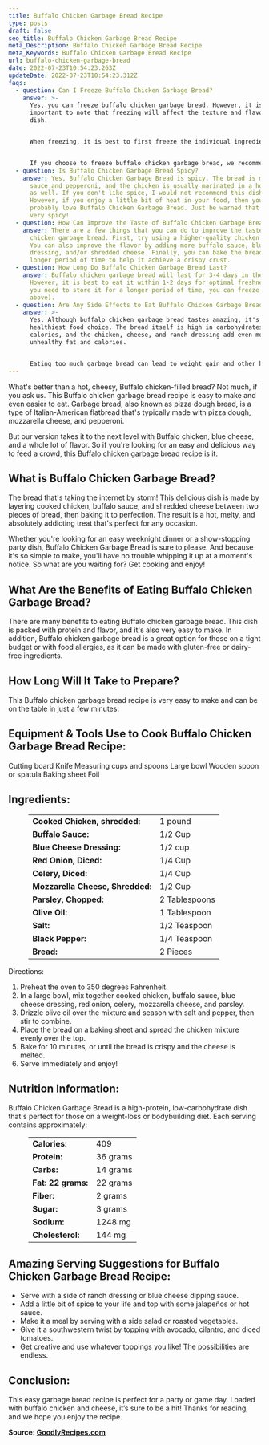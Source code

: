 ```yaml
---
title: Buffalo Chicken Garbage Bread Recipe
type: posts
draft: false
seo_title: Buffalo Chicken Garbage Bread Recipe
meta_Description: Buffalo Chicken Garbage Bread Recipe
meta_Keywords: Buffalo Chicken Garbage Bread Recipe
url: buffalo-chicken-garbage-bread
date: 2022-07-23T10:54:23.263Z
updateDate: 2022-07-23T10:54:23.312Z
faqs:
  - question: Can I Freeze Buffalo Chicken Garbage Bread?
    answer: >-
      Yes, you can freeze buffalo chicken garbage bread. However, it is
      important to note that freezing will affect the texture and flavor of the
      dish.


      When freezing, it is best to first freeze the individual ingredients separately. Once they are frozen, you can then combine them in a freezer-safe container or bag. Be sure to label the dish with the date so that you can keep track of how long it has been in the freezer.


      If you choose to freeze buffalo chicken garbage bread, we recommend heating it up in an oven or microwave before eating. This will help to restore some of its original flavor and texture. Enjoy!
  - question: Is Buffalo Chicken Garbage Bread Spicy?
    answer: Yes, Buffalo Chicken Garbage Bread is spicy. The bread is made with hot
      sauce and pepperoni, and the chicken is usually marinated in a hot sauce
      as well. If you don't like spice, I would not recommend this dish.
      However, if you enjoy a little bit of heat in your food, then you'll
      probably love Buffalo Chicken Garbage Bread. Just be warned that it is
      very spicy!
  - question: How Can Improve the Taste of Buffalo Chicken Garbage Bread?
    answer: There are a few things that you can do to improve the taste of Buffalo
      chicken garbage bread. First, try using a higher-quality chicken salad.
      You can also improve the flavor by adding more buffalo sauce, blue cheese
      dressing, and/or shredded cheese. Finally, you can bake the bread for a
      longer period of time to help it achieve a crispy crust.
  - question: How Long Do Buffalo Chicken Garbage Bread Last?
    answer: Buffalo chicken garbage bread will last for 3-4 days in the fridge.
      However, it is best to eat it within 1-2 days for optimal freshness. If
      you need to store it for a longer period of time, you can freeze it (see
      above).
  - question: Are Any Side Effects to Eat Buffalo Chicken Garbage Bread?
    answer: >-
      Yes. Although buffalo chicken garbage bread tastes amazing, it's not the
      healthiest food choice. The bread itself is high in carbohydrates and
      calories, and the chicken, cheese, and ranch dressing add even more
      unhealthy fat and calories.


      Eating too much garbage bread can lead to weight gain and other health problems like heart disease and diabetes. So if you're looking for a delicious but unhealthy snack, buffalo chicken garbage bread is definitely the way to go. But be careful not to overindulge!
---
```

What's better than a hot, cheesy, Buffalo chicken-filled bread? Not much, if you ask us. This Buffalo chicken garbage bread recipe is easy to make and even easier to eat. Garbage bread, also known as pizza dough bread, is a type of Italian-American flatbread that's typically made with pizza dough, mozzarella cheese, and pepperoni. 

But our version takes it to the next level with Buffalo chicken, blue cheese, and a whole lot of flavor. So if you're looking for an easy and delicious way to feed a crowd, this Buffalo chicken garbage bread recipe is it.

## **What is Buffalo Chicken Garbage Bread?**

The bread that's taking the internet by storm! This delicious dish is made by layering cooked chicken, buffalo sauce, and shredded cheese between two pieces of bread, then baking it to perfection. The result is a hot, melty, and absolutely addicting treat that's perfect for any occasion.

Whether you're looking for an easy weeknight dinner or a show-stopping party dish, Buffalo Chicken Garbage Bread is sure to please. And because it's so simple to make, you'll have no trouble whipping it up at a moment's notice. So what are you waiting for? Get cooking and enjoy!

## **What Are the Benefits of Eating Buffalo Chicken Garbage Bread?**

There are many benefits to eating Buffalo chicken garbage bread. This dish is packed with protein and flavor, and it's also very easy to make. In addition, Buffalo chicken garbage bread is a great option for those on a tight budget or with food allergies, as it can be made with gluten-free or dairy-free ingredients.

## **How Long Will It Take to Prepare?**

This Buffalo chicken garbage bread recipe is very easy to make and can be on the table in just a few minutes. 

## **Equipment & Tools Use to Cook Buffalo Chicken Garbage Bread Recipe:**

Cutting board
Knife
Measuring cups and spoons
Large bowl
Wooden spoon or spatula
Baking sheet 
Foil

## **Ingredients:**

<figure class="wp-block-table is-style-stripes">
  <table>
    <tbody>
      <tr>
        <td>
          <strong>Cooked Chicken, shredded:</strong>
        </td>
        <td>1 pound</td>
      </tr>
      <tr>
        <td>
          <strong>Buffalo Sauce:</strong>
        </td>
        <td>1/2 Cup </td>
      </tr>
      <tr>
        <td>
          <strong>Blue Cheese Dressing:</strong>
        </td>
        <td>1/2 cup<tr>
        <td>
          <strong>Red Onion, Diced:</strong>
        </td>
        <td>1/4 Cup</td>
     </tr>
      <tr>
        <td>
          <strong>Celery, Diced:</strong>
        </td>
        <td>1/4 Cup</td>
      </tr>
<tr>
        <td>
          <strong>Mozzarella Cheese, Shredded:</strong>
        </td>
        <td>1/2 Cup<tr>
        <td>
          <strong>Parsley, Chopped:</strong>
        </td>
        <td>2 Tablespoons</td>
      </tr>
<tr>
        <td>
          <strong>Olive Oil:</strong>
        </td>
        <td>1 Tablespoon</td>
      </tr>
      <tr>
        <td>
          <strong>Salt:</strong>
        </td>
        <td>1/2 Teaspoon</td>
      </tr>
<tr>
        <td>
          <strong>Black Pepper:</strong>
        </td>
        <td>1/4 Teaspoon</td>
      </tr>
      <tr>
        <td>
          <strong>Bread:</strong>
        </td>
        <td>2 Pieces</td>
      </tr>
    </tbody>
  </table>
</figure>

Directions:

1. Preheat the oven to 350 degrees Fahrenheit.
2. In a large bowl, mix together cooked chicken, buffalo sauce, blue cheese dressing, red onion, celery, mozzarella cheese, and parsley.
3. Drizzle olive oil over the mixture and season with salt and pepper, then stir to combine.
4. Place the bread on a baking sheet and spread the chicken mixture evenly over the top.
5. Bake for 10 minutes, or until the bread is crispy and the cheese is melted.
6. Serve immediately and enjoy!

## **Nutrition Information:**

Buffalo Chicken Garbage Bread is a high-protein, low-carbohydrate dish that's perfect for those on a weight-loss or bodybuilding diet. Each serving contains approximately: 

<figure class="wp-block-table is-style-stripes">
  <table> 
    <tbody>
<tr>
        <td>
          <strong>Calories:</strong>
        </td>
        <td>409</td>
      </tr>
      <tr>
        <td>
          <strong>Protein:</strong>
        </td>
        <td>36 grams</td>
      </tr>
      <tr>
        <td>
          <strong>Carbs:</strong>
        </td>
        <td>14 grams</td>
      </tr>
      <tr>
        <td>
          <strong>Fat: 22 grams:</strong>
        </td>
        <td>22 grams</td>
      </tr>
<tr>
        <td>
          <strong>Fiber:</strong>
        </td>
        <td>2 grams</td>
      </tr>
<tr>
        <td>
          <strong>Sugar:</strong>
        </td>
        <td>3 grams</td>
     </tr>
<tr>
        <td>
          <strong>Sodium:</strong>
        </td>
        <td>1248 mg</td>
     </tr>
<tr>
        <td>
          <strong>Cholesterol:</strong>
        </td>
        <td>144 mg</td>
     </tr>
    </tbody>
  </table>
</figure>

## **Amazing Serving Suggestions for Buffalo Chicken Garbage Bread Recipe:**

* Serve with a side of ranch dressing or blue cheese dipping sauce.
* Add a little bit of spice to your life and top with some jalapeños or hot sauce.
* Make it a meal by serving with a side salad or roasted vegetables.
* Give it a southwestern twist by topping with avocado, cilantro, and diced tomatoes.
* Get creative and use whatever toppings you like! The possibilities are endless.

## **Conclusion:**

This easy garbage bread recipe is perfect for a party or game day. Loaded with buffalo chicken and cheese, it’s sure to be a hit! Thanks for reading, and we hope you enjoy the recipe.

**Source: <a href="https://goodlyrecipes.com/" target="_blank" rel="noopener">GoodlyRecipes.com</a>**